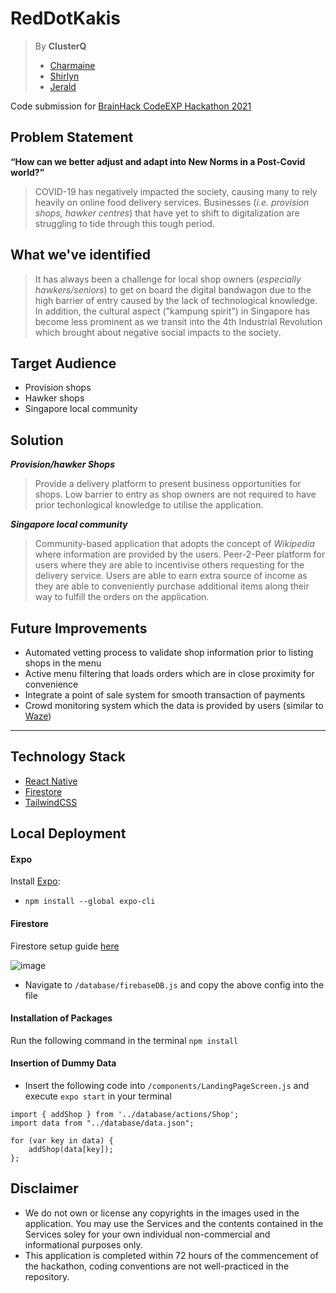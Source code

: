# RedDotKakis

> By **ClusterQ**
> - [Charmaine](https://github.com/charmaineneo/)
> - [Shirlyn](https://github.com/shirlynuz/)
> - [Jerald](http://github.com/jeraldlyh/)

Code submission for [BrainHack CodeEXP Hackathon 2021](http://codeexp.tk.sg)

## Problem Statement
**“How can we better adjust and adapt into New Norms in a Post-Covid world?”**
> COVID-19 has negatively impacted the society, causing many to rely heavily on online food delivery services. Businesses (_i.e. provision shops, hawker centres_) that have yet to shift to digitalization are struggling to tide through this tough period.

## **What we've identified**
> It has always been a challenge for local shop owners (_especially hawkers/seniors_) to get on board the digital bandwagon due to the high barrier of entry caused by the lack of technological knowledge.
> In addition, the cultural aspect ("kampung spirit") in Singapore has become less prominent as we transit into the 4th Industrial Revolution which brought about negative social impacts to the society.

## **Target Audience**
- Provision shops
- Hawker shops
- Singapore local community

## **Solution**
***Provision/hawker Shops***
> Provide a delivery platform to present business opportunities for shops.
> Low barrier to entry as shop owners are not required to have prior techonlogical knowledge to utilise the application.

***Singapore local community***
> Community-based application that adopts the concept of _Wikipedia_ where information are provided by the users.
> Peer-2-Peer platform for users where they are able to incentivise others requesting for the delivery service.
> Users are able to earn extra source of income as they are able to conveniently purchase additional items along their way to fulfill the orders on the application.

## Future Improvements
- Automated vetting process to validate shop information prior to listing shops in the menu
- Active menu filtering that loads orders which are in close proximity for convenience
- Integrate a point of sale system for smooth transaction of payments
- Crowd monitoring system which the data is provided by users (similar to [Waze](https://www.waze.com/apps/))

---
## **Technology Stack**
- [React Native](https://reactnative.dev/)
- [Firestore](https://firebase.google.com/docs/firestore)
- [TailwindCSS](https://tailwindcss.com/)

## Local Deployment
#### Expo
Install [Expo](https://docs.expo.io/get-started/installation/):
- `npm install --global expo-cli`

#### Firestore
Firestore setup guide [here](https://firebase.google.com/docs/firestore/quickstart)

![image](https://user-images.githubusercontent.com/37609749/122356081-0b2c8880-cf85-11eb-97bd-5dac71a1b36f.png)
- Navigate to `/database/firebaseDB.js` and copy the above config into the file

#### Installation of Packages
Run the following command in the terminal `npm install`

#### Insertion of Dummy Data
- Insert the following code into `/components/LandingPageScreen.js` and execute `expo start` in your terminal
```
import { addShop } from '../database/actions/Shop';
import data from "../database/data.json";

for (var key in data) {
    addShop(data[key]);
};
```

## Disclaimer
- We do not own or license any copyrights in the images used in the application. You may use the Services and the contents contained in the Services soley for your own individual non-commercial and informational purposes only.
- This application is completed within 72 hours of the commencement of the hackathon, coding conventions are not well-practiced in the repository.
